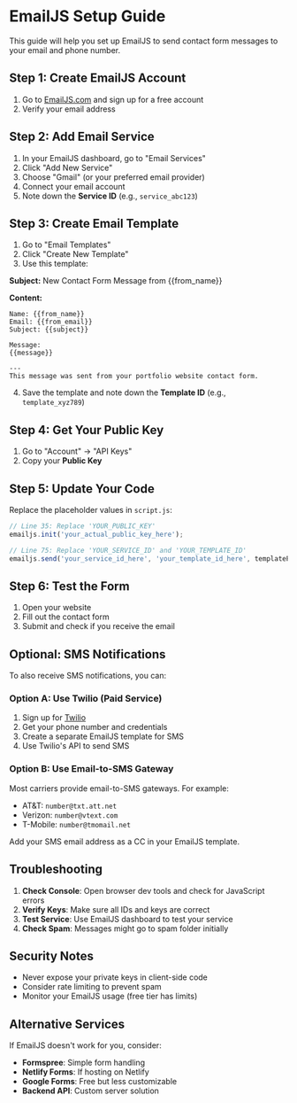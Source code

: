 # EmailJS Setup Guide

This guide will help you set up EmailJS to send contact form messages to your email and phone number.

## Step 1: Create EmailJS Account

1. Go to [EmailJS.com](https://www.emailjs.com/) and sign up for a free account
2. Verify your email address

## Step 2: Add Email Service

1. In your EmailJS dashboard, go to "Email Services"
2. Click "Add New Service"
3. Choose "Gmail" (or your preferred email provider)
4. Connect your email account
5. Note down the **Service ID** (e.g., `service_abc123`)

## Step 3: Create Email Template

1. Go to "Email Templates"
2. Click "Create New Template"
3. Use this template:

**Subject:** New Contact Form Message from {{from_name}}

**Content:**
```
Name: {{from_name}}
Email: {{from_email}}
Subject: {{subject}}

Message:
{{message}}

---
This message was sent from your portfolio website contact form.
```

4. Save the template and note down the **Template ID** (e.g., `template_xyz789`)

## Step 4: Get Your Public Key

1. Go to "Account" → "API Keys"
2. Copy your **Public Key**

## Step 5: Update Your Code

Replace the placeholder values in `script.js`:

```javascript
// Line 35: Replace 'YOUR_PUBLIC_KEY'
emailjs.init('your_actual_public_key_here');

// Line 75: Replace 'YOUR_SERVICE_ID' and 'YOUR_TEMPLATE_ID'
emailjs.send('your_service_id_here', 'your_template_id_here', templateParams)
```

## Step 6: Test the Form

1. Open your website
2. Fill out the contact form
3. Submit and check if you receive the email

## Optional: SMS Notifications

To also receive SMS notifications, you can:

### Option A: Use Twilio (Paid Service)
1. Sign up for [Twilio](https://www.twilio.com/)
2. Get your phone number and credentials
3. Create a separate EmailJS template for SMS
4. Use Twilio's API to send SMS

### Option B: Use Email-to-SMS Gateway
Most carriers provide email-to-SMS gateways. For example:
- AT&T: `number@txt.att.net`
- Verizon: `number@vtext.com`
- T-Mobile: `number@tmomail.net`

Add your SMS email address as a CC in your EmailJS template.

## Troubleshooting

1. **Check Console**: Open browser dev tools and check for JavaScript errors
2. **Verify Keys**: Make sure all IDs and keys are correct
3. **Test Service**: Use EmailJS dashboard to test your service
4. **Check Spam**: Messages might go to spam folder initially

## Security Notes

- Never expose your private keys in client-side code
- Consider rate limiting to prevent spam
- Monitor your EmailJS usage (free tier has limits)

## Alternative Services

If EmailJS doesn't work for you, consider:
- **Formspree**: Simple form handling
- **Netlify Forms**: If hosting on Netlify
- **Google Forms**: Free but less customizable
- **Backend API**: Custom server solution
